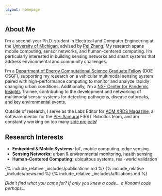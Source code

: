 ```yaml
---
layout: homepage
---
```


## About Me

I’m a second-year Ph.D. student in Electrical and Computer Engineering at the [University of Michigan][U-Mich], advised by [Pei Zhang][Pei-Zhang]. My research spans mobile computing, sensor networks, and human-centered computing. I’m particularly interested in building sensing networks and smart systems that address environmental and community challenges. 

I’m a [Department of Energy Computational Science Graduate Fellow][DOE-CSGF] (DOE CSGF), supporting my research on a vehicular multimodal sensing system paired with high-performance computing to monitor and analyze rapidly changing urban conditions. Additionally, I'm a [NSF Center for Pandemic Insights][NSF-CPI] Trainee, contributing to the development and networking of multimodal sensor systems for detecting pathogens, disease outbreaks, and key environmental events.

Outside of research, I serve as the Labz Editor for [ACM XRDS Magazine][ACM-XRDS], a software mentor for the [PiHi Samurai][PiHi] FIRST Robotics team, and am constantly working on too many [side projects][maker]!

## Research Interests

- **Embedded & Mobile Systems:** IoT, mobile computing, edge sensing
- **Sensing Networks:** urban & environmental monitoring, health sensing
- **Human-Centered Computing:** ubiquitous systems, real-world validation 

{% include_relative _includes/publications.md %}
{% include_relative _includes/news.md %}
{% include_relative _includes/affiliations.md %}

_Didn't find what you came for? If only you knew a code... a Konami code perhaps..._

[U-Mich]: https://ece.engin.umich.edu
[Pei-Zhang]: https://peizhang.engin.umich.edu
[DOE-CSGF]: https://www.krellinst.org/csgf/
[NSF-CPI]: https://www.pandemicinsights.org/
[ACM-XRDS]: https://xrds.acm.org
[PiHi]: https://pihisamurai.org
[maker]: /maker
